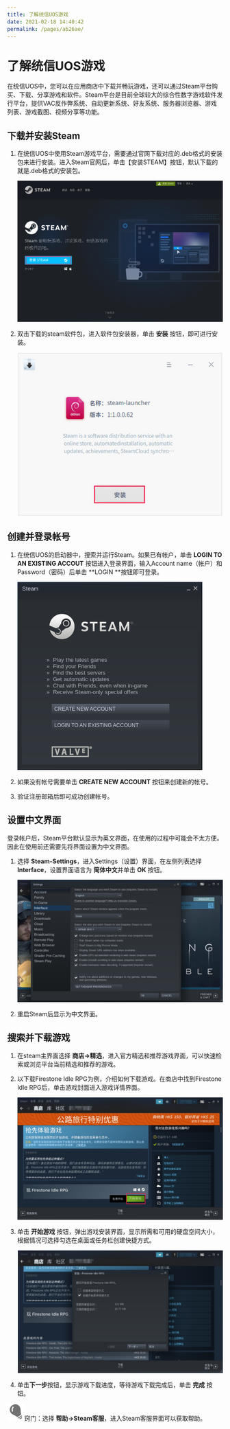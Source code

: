 ```yaml
---
title: 了解统信UOS游戏
date: 2021-02-18 14:40:42
permalink: /pages/ab26ae/
---
```

# 了解统信UOS游戏

在统信UOS中，您可以在应用商店中下载并畅玩游戏，还可以通过Steam平台购买、下载、分享游戏和软件。Steam平台是目前全球较大的综合性数字游戏软件发行平台，提供VAC反作弊系统、自动更新系统、好友系统、服务器浏览器、游戏列表、游戏截图、视频分享等功能。

## 下载并安装Steam

1. 在统信UOS中使用Steam游戏平台，需要通过官网下载对应的.deb格式的安装包来进行安装。进入Steam官网后，单击【安装STEAM】按钮，默认下载的就是.deb格式的安装包。

   ![0|download-steam](fig/download-steam.png)

2. 双击下载的steam软件包，进入软件包安装器，单击 **安装** 按钮，即可进行安装。

   ![0|install-steam](fig/install-steam.png)



## 创建并登录帐号

1. 在统信UOS的启动器中，搜索并运行Steam。如果已有帐户，单击 **LOGIN TO AN EXISTING ACCOUT** 按钮进入登录界面，输入Account name（帐户）和Password（密码）后单击 **LOGIN **按钮即可登录。

   ![0|login](fig/login.png)

2. 如果没有帐号需要单击 **CREATE NEW ACCOUNT** 按钮来创建新的帐号。

3. 验证注册邮箱后即可成功创建帐号。

## 设置中文界面

登录帐户后，Steam平台默认显示为英文界面，在使用的过程中可能会不太方便。因此在使用前还需要先将界面设置为中文界面。

1. 选择 **Steam-Settings**，进入Settings（设置）界面，在左侧列表选择 **Interface**，设置界面语言为 **简体中文**并单击 **OK** 按钮。

   ![0|localization](fig/localization.png)

2. 重启Steam后显示为中文界面。

## 搜索并下载游戏

1. 在steam主界面选择 **商店->精选**，进入官方精选和推荐游戏界面，可以快速检索或浏览平台当前精选和推荐的游戏。

2. 以下载Firestone Idle RPG为例，介绍如何下载游戏。在商店中找到Firestone Idle RPG后，单击游戏封面进入游戏详情界面。

   ![0|start](fig/start.png)

3. 单击 **开始游戏** 按钮，弹出游戏安装界面，显示所需和可用的硬盘空间大小，根据情况可选择勾选在桌面或任务栏创建快捷方式。

   ![0|install-interface](fig/install-interface.png)

4. 单击**下一步**按钮，显示游戏下载进度，等待游戏下载完成后，单击 **完成** 按钮。

![1|tips](fig/tips.svg)窍门：选择 **帮助->Steam客服**，进入Steam客服界面可以获取帮助。

